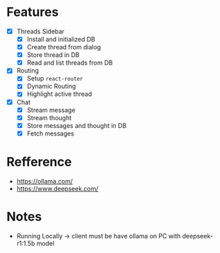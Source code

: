# Features

- [x] Threads Sidebar
  - [x] Install and initialized DB
  - [x] Create thread from dialog
  - [x] Store thread in DB
  - [x] Read and list threads from DB
- [x] Routing
  - [x] Setup `react-router`
  - [x] Dynamic Routing
  - [x] Highlight active thread
- [x] Chat
  - [x] Stream message
  - [x] Stream thought
  - [x] Store messages and thought in DB
  - [x] Fetch messages

# Refference

- https://ollama.com/
- https://www.deepseek.com/

# Notes

- Running Locally -> client must be have ollama on PC with deepseek-r1:1.5b model
